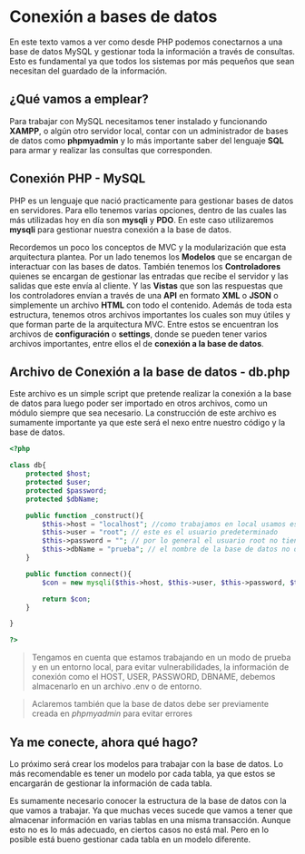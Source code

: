 # Conexión a bases de datos

En este texto vamos a ver como desde PHP podemos conectarnos a una base de datos MySQL y gestionar toda la información a través de consultas. Esto es fundamental ya que todos los sistemas por más pequeños que sean necesitan del guardado de la información.

## ¿Qué vamos a emplear?

Para trabajar con MySQL necesitamos tener instalado y funcionando **XAMPP**, o algún otro servidor local, contar con un administrador de bases de datos como **phpmyadmin** y lo más importante saber del lenguaje **SQL** para armar y realizar las consultas que corresponden.

## Conexión PHP - MySQL

PHP es un lenguaje que nació practicamente para gestionar bases de datos en servidores. Para ello tenemos varias opciones, dentro de las cuales las más utilizadas hoy en día son **mysqli** y **PDO**.
En este caso utilizaremos **mysqli** para gestionar nuestra conexión a la base de datos.

Recordemos un poco los conceptos de MVC y la modularización que esta arquitectura plantea.
Por un lado tenemos los **Modelos** que se encargan de interactuar con las bases de datos.
También tenemos los **Controladores** quienes se encargan de gestionar las entradas que recibe el servidor y las salidas que este envía al cliente.
Y las **Vistas** que son las respuestas que los controladores envían a través de una **API** en formato **XML** o **JSON** o simplemente un archivo **HTML** con todo el contenido.
Además de toda esta estructura, tenemos otros archivos importantes los cuales son muy útiles y que forman parte de la arquitectura MVC.
Entre estos se encuentran los archivos de **configuración** o **settings**, donde se pueden tener varios archivos importantes, entre ellos el de **conexión a la base de datos**.

## Archivo de Conexión a la base de datos - db.php

Este archivo es un simple script que pretende realizar la conexión a la base de datos para luego poder ser importado en otros archivos, como un módulo siempre que sea necesario.
La construcción de este archivo es sumamente importante ya que este será el nexo entre nuestro código y la base de datos.

```php
<?php

class db{
    protected $host;
    protected $user;
    protected $password;
    protected $dbName;

    public function _construct(){
        $this->host = "localhost"; //como trabajamos en local usamos ese nombre
        $this->user = "root"; // este es el usuario predeterminado
        $this->password = ""; // por lo general el usuario root no tiene contraseña
        $this->dbName = "prueba"; // el nombre de la base de datos no de la tabla
    }

    public function connect(){
        $con = new mysqli($this->host, $this->user, $this->password, $this->dbName) or die ("Error en la conexión");

        return $con;
    }

}

?>
```

> Tengamos en cuenta que estamos trabajando en un modo de prueba y en un entorno local, para evitar vulnerabilidades, la información de conexión como el HOST, USER, PASSWORD, DBNAME, debemos almacenarlo en un archivo .env o de entorno.

> Aclaremos también que la base de datos debe ser previamente creada en _phpmyadmin_ para evitar errores

## Ya me conecte, ahora qué hago?

Lo próximo será crear los modelos para trabajar con la base de datos. Lo más recomendable es tener un modelo por cada tabla, ya que estos se encargarán de gestionar la información de cada tabla.

Es sumamente necesario conocer la estructura de la base de datos con la que vamos a trabajar. Ya que muchas veces sucede que vamos a tener que almacenar información en varias tablas en una misma transacción. Aunque esto no es lo más adecuado, en ciertos casos no está mal. Pero en lo posible está bueno gestionar cada tabla en un modelo diferente.
